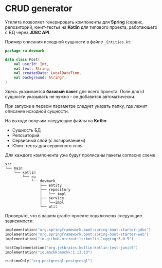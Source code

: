 # CRUD generator
Утилита позволяет генерировать компоненты для **Spring** (сервис, репозиторий, юнит-тесты) на **Kotlin** для типового проекта, работающего с БД через **JDBC API**.

Пример описания исходной сущности в файле `_Entities.kt`:

```kotlin
package ru.devmark

data class Post(
    val userId: Int,
    val text: String,
    val createdDate: LocalDateTime,
    val background: String?,
)
```

Здесь указывается **базовый пакет** для всего проекта. Поле для id сущности указывать не нужно - он добавится автоматически.

При запуске в первом параметре следует указать папку, где лежит описание исходной сущности.

На выходе получим следующие файлы на **Kotlin**:
* Сущность БД
* Репозиторий
* Сервисный слой (с логированием)
* Юнит-тесты для сервисного слоя

Для каждого компонента уже будут прописаны пакеты согласно схеме:

```
src
└── main
    └── kotlin
        └── ru
            └── devmark
                ├── entity
                ├── repository
                │   └── impl
                ├── service
                │   └──impl
                └── util
```

Проверьте, что в вашем gradle-проекте подключены следующие зависимости:

```kotlin
implementation("org.springframework.boot:spring-boot-starter-jdbc")
implementation("org.springframework.boot:spring-boot-starter-web")
implementation("io.github.microutils:kotlin-logging:3.0.5")

testImplementation("org.jetbrains.kotlin:kotlin-test-junit5")
implementation("io.mockk:mockk:1.13.13")

runtimeOnly("org.postgresql:postgresql")
```
